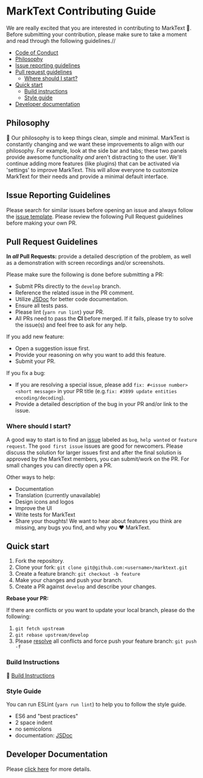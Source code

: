 # MarkText Contributing Guide

We are really excited that you are interested in contributing to MarkText :tada:. Before submitting your contribution, please make sure to take a moment and read through the following guidelines.//

- [Code of Conduct](.github/CODE_OF_CONDUCT.md)
- [Philosophy](#philosophy)
- [Issue reporting guidelines](#issue-reporting-guidelines)
- [Pull request guidelines](#pull-request-guidelines)
  - [Where should I start?](#where-should-i-start)
- [Quick start](#quick-start)
  - [Build instructions](#build-instructions)
  - [Style guide](#style-guide)
- [Developer documentation](#developer-documentation)

## Philosophy

🔑 Our philosophy is to keep things clean, simple and minimal. 
MarkText is constantly changing and we want these improvements to align with our philosophy. For example, look at the side bar and tabs; these two panels provide awesome functionality *and* aren't distracting to the user. We'll continue adding more features (like plugins) that can be activated via 'settings' to improve MarkText. This will allow everyone to customize MarkText for their needs and provide a minimal default interface.

## Issue Reporting Guidelines

Please search for similar issues before opening an issue and always follow the [issue template](.github/ISSUE_TEMPLATE/). Please review the following Pull Request guidelines before making your own PR. 

## Pull Request Guidelines

**In *all* Pull Requests:** provide a detailed description of the problem, as well as a demonstration with screen recordings and/or screenshots.

Please make sure the following is done before submitting a PR:

- Submit PRs directly to the `develop` branch.
- Reference the related issue in the PR comment.
- Utilize [JSDoc](https://github.com/jsdoc/jsdoc) for better code documentation.
- Ensure all tests pass.
- Please lint (`yarn run lint`) your PR.
- All PRs need to pass the **CI** before merged. If it fails, please try to solve the issue(s) and feel free to ask for any help.

If you add new feature:

- Open a suggestion issue first.
- Provide your reasoning on why you want to add this feature.
- Submit your PR.

If you fix a bug:

- If you are resolving a special issue, please add `fix: #<issue number> <short message>` in your PR title (e.g.`fix: #3899 update entities encoding/decoding`).
- Provide a detailed description of the bug in your PR and/or link to the issue. 

### Where should I start?

A good way to start is to find an [issue](https://github.com/marktext/marktext/issues) labeled as `bug`, `help wanted` or `feature request`. The `good first issue` issues are good for newcomers. Please discuss the solution for larger issues first and after the final solution is approved by the MarkText members, you can submit/work on the PR. For small changes you can directly open a PR.

Other ways to help:

- Documentation
- Translation (currently unavailable)
- Design icons and logos
- Improve the UI
- Write tests for MarkText
- Share your thoughts! We want to hear about features you think are missing, any bugs you find, and why you :heart: MarkText.

## Quick start

1. Fork the repository.
2. Clone your fork: `git clone git@github.com:<username>/marktext.git`
3. Create a feature branch: `git checkout -b feature`
4. Make your changes and push your branch.
5. Create a PR against `develop` and describe your changes.

**Rebase your PR:**

If there are conflicts or you want to update your local branch, please do the following:

1. `git fetch upstream`
2. `git rebase upstream/develop`
3. Please [resolve](https://help.github.com/articles/resolving-merge-conflicts-after-a-git-rebase/) all conflicts and force push your feature branch: `git push -f`

### Build Instructions

🔗 [Build Instructions](docs/dev/BUILD.md)

### Style Guide

You can run ESLint (`yarn run lint`) to help you to follow the style guide.

- ES6 and "best practices"
- 2 space indent
- no semicolons
- documentation: [JSDoc](https://github.com/jsdoc/jsdoc) 

## Developer Documentation

Please [click here](docs/dev/README.md) for more details.
